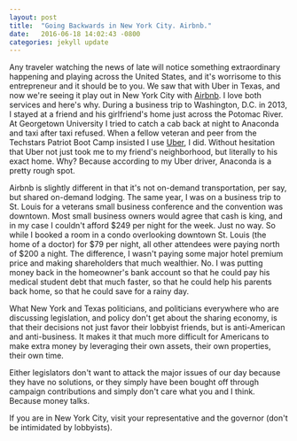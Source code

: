 ```yaml
---
layout: post
title:  "Going Backwards in New York City. Airbnb."
date:   2016-06-18 14:02:43 -0800
categories: jekyll update
---
```


Any traveler watching the news of late will notice something extraordinary happening and playing across the United States, and it's worrisome to this entrepreneur and it should be to you. We saw that with Uber in Texas, and now we're seeing it play out in New York City with [Airbnb](https://www.airbnb.com). I love both services and here's why. During a business trip to Washington, D.C. in 2013, I stayed at a friend and his girlfriend's home just across the Potomac River. At Georgetown University I tried to catch a cab back at night to Anaconda and taxi after taxi refused. When a fellow veteran and peer from the Techstars Patriot Boot Camp insisted I use [Uber](https://www.uber.com), I did. Without hesitation that Uber not just took me to my friend's neighborhood, but literally to his exact home. Why? Because according to my Uber driver, Anaconda is a pretty rough spot.

Airbnb is slightly different in that it's not on-demand transportation, per say, but shared on-demand lodging. The same year, I was on a business trip to St. Louis for a veterans small business conference and the convention was downtown. Most small business owners would agree that cash is king, and in my case I couldn't afford $249 per night for the week. Just no way. So while I booked a room in a condo overlooking downtown St. Louis (the home of a doctor) for $79 per night, all other attendees were paying north of $200 a night. The difference, I wasn't paying some major hotel premium price and making shareholders that much wealthier. No. I was putting money back in the homeowner's bank account so that he could pay his medical student debt that much faster, so that he could help his parents back home, so that he could save for a rainy day.

What New York and Texas politicians, and politicians everywhere who are discussing legislation, and policy don't get about the sharing economy, is that their decisions not just favor their lobbyist friends, but is anti-American and anti-business. It makes it that much more difficult for Americans to make extra money by leveraging their own assets, their own properties, their own time.

Either legislators don't want to attack the major issues of our day because they have no solutions, or they simply have been bought off through campaign contributions and simply don't care what you and I think. Because money talks.

If you are in New York City, visit your representative and the governor (don't be intimidated by lobbyists).
